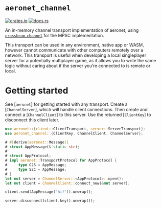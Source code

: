 # `aeronet_channel`

[![crates.io](https://img.shields.io/crates/v/aeronet_channel.svg)](https://crates.io/crates/aeronet_channel)
[![docs.rs](https://img.shields.io/docsrs/aeronet_channel)](https://docs.rs/aeronet_channel)

An in-memory channel transport implementation of aeronet, using
[`crossbeam-channel`](https://docs.rs/crossbeam-channel) for the MPSC implementation.

This transport can be used in any environment, native app or WASM, however cannot communicate with
other computers remotely over a network. This transport is useful when developing a local
singleplayer server for a potentially multiplayer game, as it allows you to write the same logic
without caring about if the server you're connected to is remote or local.

# Getting started

See [`aeronet`] for getting started with any transport. Create a [`ChannelServer`], which will
handle client connections. Then create and connect a [`ChannelClient`] to this server. Use the
returned [`ClientKey`] to disconnect this client later.

```rust
use aeronet::{client::ClientTransport, server::ServerTransport};
use aeronet_channel::{ClientKey, ChannelClient, ChannelServer};

# #[derive(aeronet::Message)]
# struct AppMessage(&'static str);
# 
# struct AppProtocol;
# impl aeronet::TransportProtocol for AppProtocol {
#     type C2S = AppMessage;
#     type S2C = AppMessage;
# }
let mut server = ChannelServer::<AppProtocol>::open();
let mut client = ChannelClient::connect_new(&mut server);

client.send(AppMessage("hi!")).unwrap();

server.disconnect(client.key().unwrap());
```
